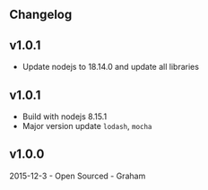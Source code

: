 ## Changelog

## v1.0.1

* Update nodejs to 18.14.0 and update all libraries

## v1.0.1

* Build with nodejs 8.15.1
* Major version update `lodash`, `mocha`

## v1.0.0

2015-12-3 - Open Sourced - Graham
